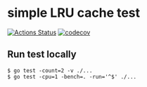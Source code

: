 # simple LRU cache test
[![Actions Status](https://github.com/Fathi122/lru-cache/workflows/build/badge.svg)](https://github.com/Fathi122/lru-cache/actions)
[![codecov](https://codecov.io/gh/Fathi122/lru-cache/branch/master/graph/badge.svg)](https://codecov.io/gh/Fathi122/lru-cache)

## Run test locally
```
$ go test -count=2 -v ./...
$ go test -cpu=1 -bench=. -run='^$' ./...
```